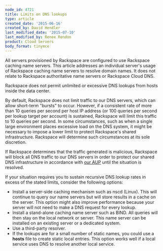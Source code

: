 ```yaml
---
node_id: 4721
title: Limits on DNS lookups
type: article
created_date: '2015-06-16'
created_by: David Hendler
last_modified_date: '2015-07-10'
last_modified_by: Renee Rendon
product: Cloud Servers
body_format: tinymce
---
```


All servers provisioned by Rackspace are configured to use Rackspace
caching name servers. This article addresses an individual server's
usage of Rackspace caching name servers to resolve domain names. It does
not relate to Rackspace authoritative name servers or Rackspace Cloud
DNS.

Rackspace does not permit unlimited or excessive DNS lookups from hosts
inside the data center.

By default, Rackspace does not limit traffic to our DNS servers, which
can allow short-term "bursts" to occur.  However, if a consistent rate
of more than 10 queries per second per host IP address (or 100 queries
per second per lookup target per account) is sustained, Rackspace will
limit this traffic to 10 queries per second.  In some circumstances,
such as when a single large environment places excessive load on the DNS
system, it might be necessary to impose a lower limit to protect
Rackspace's shared infrastructure. Rackspace will determine such
circumstances at its sole discretion.

If Rackspace determines that the traffic generated is malicious,
Rackspace will block all DNS traffic to our DNS servers in order to
protect our shared DNS infrastructure in accordance with [our
AUP](http://www.rackspace.com/information/legal/aup) until the situation
is resolved.

If your situation requires you to sustain recursive DNS lookup rates in
excess of the stated limits, consider the following options:

-   Install a server-side caching mechanism such as nscd (Linux). This
    will continue to query our name servers but will store results in a
    cache on the server. This option might also improve performance
    because your server will not need to make a DNS request for
    every lookup.
-   Install a stand-alone caching name server such as BIND.  All queries
    will then stay on the local network or server. This name server can
    be installed on an existing server or a dedicated system.
-   Use a third-party resolver.
-   If the lookups are for a small number of static names, you could use
    a **hosts** file to create static local entries.  This option works
    well if a local service uses DNS to resolve another local service.



